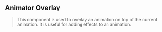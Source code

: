 ## Animator Overlay
> This component is used to overlay an animation on top of the current animation. It is useful for adding effects to an animation.